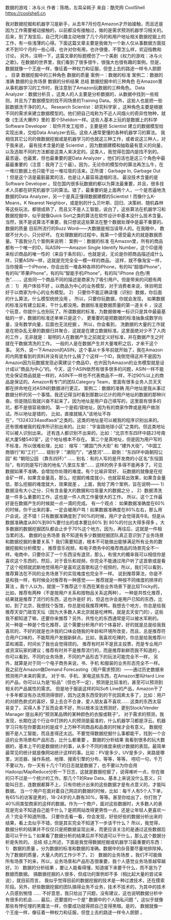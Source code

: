 数据的游戏：冰与火
作者：陈皓，左耳朵耗子
来自：酷壳网 CoolShell https://coolshell.cn

我对数据挖掘和机器学习是新手，从去年7月份在Amazon才开始接触，而且还是因为工作需要被动接触的，以前都没有接触过，做的是需求预测机器学习相关的。后来，到了淘宝后，自己凭兴趣主动地做了几个月的和用户地址相关数据挖掘上的工作，有一些浅薄的心得。下面这篇文章主要是我做为一个新人仅从事数据方面技术不到10个月的一些心得，也许对你有用，也许很傻，不管怎么样，欢迎指教和讨论。
另外，注明一下，这篇文章的标题模仿了一个美剧《权力的游戏：冰与火之歌》。在数据的世界里，我们看到了很多很牛，很强大也很有趣的案例。但是， 数据就像一个王座一样，像征着一种权力和征服，但登上去的路途一样令人胆颤 。
目录
数据挖掘中的三种角色 数据的质量 案例一：数据的标准 案例二：数据的准确 数据的业务场景 数据的分析结果 总结
数据挖掘中的三种角色
在Amazon里从事机器学习的工作时，我注意到了Amazon玩数据的三种角色。
Data Analyzer：数据分析员 。这类人的人主要是分析数据的，从数据中找到一些规则，并且为了数据模型的找不同场景的Training Data。另外，这些人也是把一些脏数据洗干净的的人。
Research Scientist：研究科学家 。这种角色主要是根据不同的需求来建立数据模型的。他们把自己戏称为不近人间烟火的奇异性物种，就像《生活大爆炸》里的 那个Sheldon一样。这些人基本上玩的是数据上的科学
Software Developer ：软件开发工程师 。主要是把 Scientist 建立的数据模型给实现出来，交给Data Analyzer去玩。这些人通常更懂的各种机器学习的算法。
我相信其它公司的做数据挖掘或是机器学习的也就这三种工作，或者说这三种人，对于我来说，
最有技术含量的是 Scientist ，因为数据建模和抽取最有意义的向量，以及选取不同的方法都是这类人来决定的。这类人，我觉得在国内是找不到的。
最苦逼，也最累，但也最重要的是Data Analyzer ，他们的活也是这三个角色中最最最重要的（注意：我用了三个最）。因为，无论你的模型你的算法再怎么牛，在一堆烂数据上也只能干出一堆垃圾的活来。正所谓：Garbage In, Garbage Out ！但是这个活是最脏最累的活，也是让人最容易退缩的活。
最没技术含量的是Software Developer 。现在国内很多玩数据的都以为算法最重要，并且，很多技术人员都在研究机器学习的算法。错了，最重要的是上面两个人，一个是苦逼地洗数据的Data Analyzer，另一个是真正懂得数据建模的Scientist！而像什么K-Means，K Nearest Neighbor，或是别的什么贝叶斯、回归、决策树、随机森林等这些玩法，都很成熟了，而且又不是人工智能，说白了，这些算法在机器学习和数据挖掘中，似乎就像Quick Sort之类的算法在软件设计中基本没什么技术含量。当然，我不是说算法不重要，我只想说这些算法在整个数据处理中是最不重要的。
数据的质量
目前所流行的Buzz Word——大数据是相当误导人的。在我眼中， 数据不分大小，只分好坏。
在处理数据的过程中，我第一个感受最大的就是数据质量。下面我分几个案例来说明：
案例一：数据的标准
在Amazon里，所有的商品都有一个唯一的ID，叫ASIN——Amazon Single Identify Number，这个ID是用来标识商品的唯一性的（来自于条形码）。也就是说，无论是你把商品描述成什么样，只要ASIN一样，这就是完完全全一模一样的商品。
这样，就不像淘宝一样，当你搜索一个iPhone，你会出现一堆各种各样的iPhone，有的叫“超值iPhone”，有的叫“苹果iPhone”，有的叫“智能手机iPhone”，有的叫“iPhone 白色/黑色”……，这些同一个商品不同的描述是商家为了吸引用户。但是带来的问题有两点：
1） 用户体验不好 。以商品为中心的业务模型，对于消费者来说，体验明显好于以商家为中心的业务模型。 2） 只要你不能正确读懂（识别）数据，你后面的什么算法，什么模型统统没用 。
所以，只要你玩数据，你就会发现， 如果数据的标准没有建立起来，干什么都没用。数据标准是数据质量的第一道关卡 ，没这个玩意，你就什么也别玩了。所谓数据的标准，为数据做唯一标识只是其中最最基础的一步，数据的标准还单单只是这个， 更重要的是把数据的标准抽象成数学向量，没有数学向量，后面也无法挖掘 。
所以，你会看到， 洗数据的大量的工作就是在把杂乱无章的数据归并聚合，这就是在建立数据标准。这里面绝对少不了人肉的工作 。无非就是：
聪明的人在数据产生之前就定义好标准，并在数据产生之时就在干数据清洗的工作。
一般的人是在数据产生并大量堆积之后，才来干这个事。
另外，说一下Amazon的ASIN，这个事从十多年前就开始了，我在Amazon的内网里看到的资料并没有说为什么搞了个这样一个ID，我倒觉得这并不是因为Amazon因为玩数据发现必需建议个商品ID，也许因为Amazon的业务模型就是设计成以“商品为中心”的。今天，这个ASIN依然有很多很多的问题，ASIN一样不能完全保证商品就是一样的，ASIN不一样也不代表商品不一样，不过90%以上的商品是保证的。Amazon有专门的团队Category Team，里面有很多业务人员天天都在拼命地在对ASIN的数据进行更正。
案例二：数据的准确
用户地址是我从事过数据分析的另一个事情。我还记得当时看到那数以亿计的用户地址的数据的那种兴奋。但是随后我就兴奋不起来了。因为地址是用户自己填写的，这里面有很多的坑，都不是很容易做的。
第一个是假/错地址，因为有的商家作弊或是用户做测试。所以地址是错的，
比如，直接就输入“该地址不存在”，“13243234asdfasdi”之类的。这类的地址是可以被我的程序识别出来的。
还有很难被我的程序所识别出来的。比如：“宇宙路地球小区”之类的。但这类地址可以被人识别出来。
还有连人都识别不出来的，比如：“北京市东四环中路23号南航大厦5楼540室”，这个地址根本不存在。
第二个是真地址，但是因为用户写的不标准，所以很难处理，比如：
缩写：“建国门外大街” 和 “建外大街”，“中国工商银行”和“工行”……
错别字：“潮阳门”，“通慧河”……
颠倒：“东四环中路朝阳公园” 和 “朝阳公园 （靠东四环）” ……
别名：有的人写的是开发商的小区名“东恒国际”，有的则是写行政的地名“八里庄东里”……
这样的例子多得不能再多了。可见数据如果不准确，会增加你处理的难度。有个比喻非常好， 玩数据的就像是在挖金矿一样，如果含金量高，那么，挖掘的难度就小，也就容易出效果，如果含金量低，那么挖掘的难度就大，效果就差 。
上面，我给了两个案例，旨在说明——
1）数据没有大小之分，只有含金量大的数据和垃圾量大的数据之分 。 2）数据清洗是一件多么重要的工作，这也是一件人肉工作量很大的工作。
所以，这个工作最好是在数据产生的时候就一点一滴的完成。
有一个观点： 如果数据准确度在60%的时候，你干出来的事，一定会被用户骂！如果数据准确度在80%左右，那么用户会说，还不错！只有数据准确度到了90%的时候，用户才会觉得真牛B。但是从数据准确度从80%到90%要付出的成本要比60% 到 80%的付出大得多得多 。大多数据的数据挖掘团队都会止步于70%这个地方。因为，再往后，这就是一件相当累的活。
数据的业务场景
我不知道有多少数据挖掘团队真正意识到了业务场景和数据挖掘的重要关系？ 我们需要知道，根本不可能做出能够满足所有业务的数据挖掘和分析模型 。
推荐音乐视频，和电子商务中的推荐商品的场景完全不一样。电商中，只要你买了一个东西没有退货，那么，有很大的概率我可以相信你是喜欢这个东西的，然后，对于音乐和视频，你完全不能通过用户听了这首歌或是看了这个视频就武断地觉得用户是喜欢这首歌和这个视频的，所以，我们可以看到，推荐算法在不同的业务场景下的实现难度也完全不一样。
说到推荐算法，你是不是和我一样，有时候会对推荐有一种感觉—— 推荐就是一种按不同维度的排序的算法 。我个人以为，就提一下推荐这个东西在某些业务场景下是比较Tricky的，比如，推荐有两种（不是按用户关系和按物品关系这两种），
一种是共性化推荐，结果就是推荐了流行的东西，这也许是好 的，但这也许会是用户已知的东西，比如，到了北京，我想找个饭馆，你总是给我推荐烤鸭，我想去个地方，你总是给我推荐天安门故宫天坛（因为大多数人来北京就是吃烤鸭，就是去天安门的），这些我不都知道了嘛，还要你来推荐？另外，共性化的东西通常是可以被水军刷的。
另一种是一种是个性化推荐，这个需要分析用户的个体喜好，好的就是总是给我我喜欢的，不好的就是也许我的口味会随我的年龄和环境所改变，而且，总是推荐符合用户口味的，不能帮用户发掘新鲜点。比如，我喜欢吃辣的，你总是给我推荐川菜和湘菜，时间长了我也会觉得烦的。
推荐有时并不是民主投票，而是专业用户或资深玩家的建议；推荐有时并不是推荐流行的，而是推荐新鲜而我不知道的 。你可以看到，不同的业务场景，不同的产品形态下的玩法可能完全不一样，
另外，就算是对于同一个电子商务来说，书、手机 和服装的业务形态完全不一样。我之前在Amazon做Demand Forecasting（用户需求预测）——通过历史数据来预测用户未来的需求。
对于书、手机、家电这些东西，在Amazon里叫Hard Line的产品，你可以认为是“标品”（但也不一定），预测是比较准的，甚至可以预测到相关的产品属性的需求。
但是地于服装这样的叫Soft Line的产品，Amazon干了十多年都没有办法预测得很好，因为这类东西受到的干扰因素太多了，比如：用户的对颜色款式的喜好，穿上去合不合身，爱人朋友喜不喜欢…… 这类的东西太容易变了，买得人多了反而会卖不好，所以根本没法预测好，更别Stock/Vender Manager 提出来的“预测某品牌的某种颜色的衣服或鞋子”。
对于需求的预测，我发现，长期在这个行业中打拼的人的预测是最准的，什么机器学习都是浮云。机器学习只有在你要面对的是成千上万种不同商品和品类的时候才会有意义。
数据挖掘不是人工智能，而且差得还太远。不要觉得数据挖掘什么事都能干，找到一个合适的业务场景和产品形态，比什么都重要 。
数据的分析结果
我看到很多的玩大数据的，基本上干的是数据统计的事，从多个不同的维度来统计数据的表现。最简单最常见的统计就是像网站统计这样的事。比如：PV是多少，UV是多少，来路是哪里，浏览器、操作系统、地理、搜索引擎的分布，等等，等等。
唠叨一句，千万不要以为，你一天有十几个T的日志就是数据了，也不要以为你会用Hadoop/MapReduce分析一下日志，这就是数据挖掘了，说得难听一点，你在做的只不过是一个统计的工作。那几个T的Raw Data，基本上来说没什么意义，只能叫日志，连数据都算不上，只有你统计出来的这些数据才是有点意义的，才能叫数据。
当一个用户在面对着自己网店的数据的时候，比如：每千人有5个人下单，有65%的访客是男的，18-24岁的人群有30%，等等。甚至你给出了，你打败了40%同类型商家的这样的数据。作为一个商户，面对这些数据时，大多数人的表现是完全不知道自己能干什么？是把网站改得更男性一点，还是让年轻人更喜欢一点？完全不知道所措。
只要你去看一看，你会发现，好些好些的数据分析出来的结果，看上去似乎不错，但是其实完全不知道下一步该干什么？
所以，我觉得， 数据分析的结果并不仅仅只是把数据呈现出来，而更应该关注的是通过这些数据后面可以干什么？如果看了数据分析的结果后并不知道可以干什么，那么这个数据分析是失败的。
总结
综上所述，下面是我觉得数据挖掘或机器学习最重要的东西：
1） 数据的质量 。分为数据的标准和数据的准确。数据中的杂音要尽量地排除掉。为了数据的质量，大量人肉的工作少不了。2） 数据的业务场景 。我们不可能做所有场景下的来，所以，业务场景和产品形态很重要，我个人感觉业务场景越窄越好。3） 数据的分析结果 ，要让人能看得懂，知道接下来要干什么，而不是为了数据而数据。
搞数据挖掘的人很多，但成功的案例却不多（相比起大量的尝试来说），就目前而言， 我似乎觉得目前的数据挖掘的技术是一种过渡技术，还在摸索阶段。另外，好些数据挖掘的团队搞得业务不业务，技术不技术的，为其中的技术人员感到惋惜 ……
不好意思，我只给出了问题，没有建议，这也说明数据分析中有很多的机会……
最后，还要提的一个是“ 数据中的个人隐私问题 ”，这似乎就像那些有悖伦理的黑魔法一样，你要成功就得把自己变得黑暗。是的， 数据就像一个王座一样，像征着一种权力和征服，但登上去的路途一样令人胆颤 。